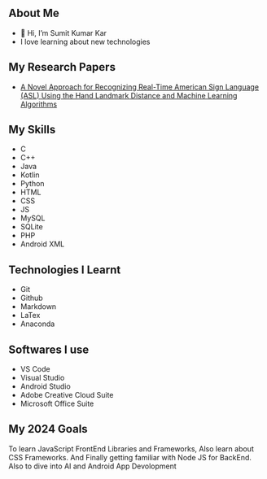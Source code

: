 ## About Me
- 👋 Hi, I’m Sumit Kumar Kar
- I love learning about new technologies

## My Research Papers
- [A Novel Approach for Recognizing Real-Time American Sign Language (ASL) Using the Hand Landmark Distance and Machine Learning Algorithms](https://doi.org/10.1109/wiecon-ece60392.2023.10456414)


## My Skills
- C 
- C++
- Java
- Kotlin
- Python
- HTML
- CSS
- JS
- MySQL
- SQLite
- PHP
- Android XML

## Technologies I Learnt
- Git
- Github
- Markdown
- LaTex
- Anaconda

## Softwares I use
- VS Code
- Visual Studio
- Android Studio
- Adobe Creative Cloud Suite
- Microsoft Office Suite

## My 2024 Goals
To learn JavaScript FrontEnd Libraries and Frameworks, Also learn about CSS Frameworks. And Finally getting familiar with Node JS for BackEnd. 
Also to dive into AI and Android App Devolopment

<!---
SumitKumarKar01/SumitKumarKar01 is a ✨ special ✨ repository because its `README.md` (this file) appears on your GitHub profile.
You can click the Preview link to take a look at your changes.
--->
